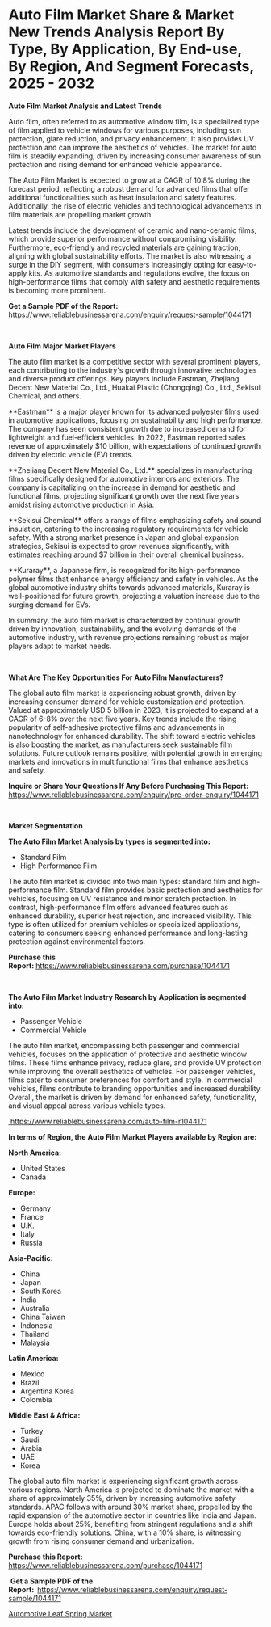 <p><h1>Auto Film Market Share & Market New Trends Analysis Report By Type, By Application, By End-use, By Region, And Segment Forecasts, 2025 - 2032</h1></p><p><strong>Auto Film Market Analysis and Latest Trends</strong></p>
<p><p>Auto film, often referred to as automotive window film, is a specialized type of film applied to vehicle windows for various purposes, including sun protection, glare reduction, and privacy enhancement. It also provides UV protection and can improve the aesthetics of vehicles. The market for auto film is steadily expanding, driven by increasing consumer awareness of sun protection and rising demand for enhanced vehicle appearance.</p><p>The Auto Film Market is expected to grow at a CAGR of 10.8% during the forecast period, reflecting a robust demand for advanced films that offer additional functionalities such as heat insulation and safety features. Additionally, the rise of electric vehicles and technological advancements in film materials are propelling market growth. </p><p>Latest trends include the development of ceramic and nano-ceramic films, which provide superior performance without compromising visibility. Furthermore, eco-friendly and recycled materials are gaining traction, aligning with global sustainability efforts. The market is also witnessing a surge in the DIY segment, with consumers increasingly opting for easy-to-apply kits. As automotive standards and regulations evolve, the focus on high-performance films that comply with safety and aesthetic requirements is becoming more prominent.</p></p>
<p><strong>Get a Sample PDF of the Report:&nbsp;</strong> <a href="https://www.reliablebusinessarena.com/enquiry/request-sample/1044171?utm_campaign=3504&utm_medium=2&utm_source=Github&utm_content=ia&utm_term=30032025&utm_id=auto-film">https://www.reliablebusinessarena.com/enquiry/request-sample/1044171</a></p>
<p>&nbsp;</p>
<p><strong>Auto Film Major Market Players</strong></p>
<p><p>The auto film market is a competitive sector with several prominent players, each contributing to the industry's growth through innovative technologies and diverse product offerings. Key players include Eastman, Zhejiang Decent New Material Co., Ltd., Huakai Plastic (Chongqing) Co., Ltd., Sekisui Chemical, and others.</p><p>**Eastman** is a major player known for its advanced polyester films used in automotive applications, focusing on sustainability and high performance. The company has seen consistent growth due to increased demand for lightweight and fuel-efficient vehicles. In 2022, Eastman reported sales revenue of approximately $10 billion, with expectations of continued growth driven by electric vehicle (EV) trends.</p><p>**Zhejiang Decent New Material Co., Ltd.** specializes in manufacturing films specifically designed for automotive interiors and exteriors. The company is capitalizing on the increase in demand for aesthetic and functional films, projecting significant growth over the next five years amidst rising automotive production in Asia.</p><p>**Sekisui Chemical** offers a range of films emphasizing safety and sound insulation, catering to the increasing regulatory requirements for vehicle safety. With a strong market presence in Japan and global expansion strategies, Sekisui is expected to grow revenues significantly, with estimates reaching around $7 billion in their overall chemical business.</p><p>**Kuraray**, a Japanese firm, is recognized for its high-performance polymer films that enhance energy efficiency and safety in vehicles. As the global automotive industry shifts towards advanced materials, Kuraray is well-positioned for future growth, projecting a valuation increase due to the surging demand for EVs.</p><p>In summary, the auto film market is characterized by continual growth driven by innovation, sustainability, and the evolving demands of the automotive industry, with revenue projections remaining robust as major players adapt to market needs.</p></p>
<p>&nbsp;</p>
<p><strong>What Are The Key Opportunities For Auto Film Manufacturers?</strong></p>
<p><p>The global auto film market is experiencing robust growth, driven by increasing consumer demand for vehicle customization and protection. Valued at approximately USD 5 billion in 2023, it is projected to expand at a CAGR of 6-8% over the next five years. Key trends include the rising popularity of self-adhesive protective films and advancements in nanotechnology for enhanced durability. The shift toward electric vehicles is also boosting the market, as manufacturers seek sustainable film solutions. Future outlook remains positive, with potential growth in emerging markets and innovations in multifunctional films that enhance aesthetics and safety.</p></p>
<p><strong>Inquire or Share Your Questions If Any Before Purchasing This Report:</strong> <a href="https://www.reliablebusinessarena.com/enquiry/pre-order-enquiry/1044171?utm_campaign=3504&utm_medium=2&utm_source=Github&utm_content=ia&utm_term=30032025&utm_id=auto-film">https://www.reliablebusinessarena.com/enquiry/pre-order-enquiry/1044171</a></p>
<p>&nbsp;</p>
<p><strong>Market Segmentation</strong></p>
<p><strong>The Auto Film Market Analysis by types is segmented into:</strong></p>
<p><ul><li>Standard Film</li><li>High Performance Film</li></ul></p>
<p><p>The auto film market is divided into two main types: standard film and high-performance film. Standard film provides basic protection and aesthetics for vehicles, focusing on UV resistance and minor scratch protection. In contrast, high-performance film offers advanced features such as enhanced durability, superior heat rejection, and increased visibility. This type is often utilized for premium vehicles or specialized applications, catering to consumers seeking enhanced performance and long-lasting protection against environmental factors.</p></p>
<p><strong>Purchase this Report:&nbsp;</strong><a href="https://www.reliablebusinessarena.com/purchase/1044171?utm_campaign=3504&utm_medium=2&utm_source=Github&utm_content=ia&utm_term=30032025&utm_id=auto-film">https://www.reliablebusinessarena.com/purchase/1044171</a></p>
<p>&nbsp;</p>
<p><strong>The Auto Film Market Industry Research by Application is segmented into:</strong></p>
<p><ul><li>Passenger Vehicle</li><li>Commercial Vehicle</li></ul></p>
<p><p>The auto film market, encompassing both passenger and commercial vehicles, focuses on the application of protective and aesthetic window films. These films enhance privacy, reduce glare, and provide UV protection while improving the overall aesthetics of vehicles. For passenger vehicles, films cater to consumer preferences for comfort and style. In commercial vehicles, films contribute to branding opportunities and increased durability. Overall, the market is driven by demand for enhanced safety, functionality, and visual appeal across various vehicle types.</p></p>
<p><a href="https://www.reliablebusinessarena.com/auto-film-r1044171?utm_campaign=3504&utm_medium=2&utm_source=Github&utm_content=ia&utm_term=30032025&utm_id=auto-film">&nbsp;https://www.reliablebusinessarena.com/auto-film-r1044171</a></p>
<p><strong>In terms of Region, the Auto Film Market Players available by Region are:</strong></p>
<p>
    <p> <strong> North America: </strong>
        <ul>
            <li>United States</li>
            <li>Canada</li>
        </ul>
        </p> 
    <p> <strong> Europe: </strong>
        <ul>
            <li>Germany</li>
            <li>France</li>
            <li>U.K.</li>
            <li>Italy</li>
            <li>Russia</li>
        </ul>
        </p> 
    <p> <strong> Asia-Pacific: </strong>
        <ul>
            <li>China</li>
            <li>Japan</li>
            <li>South Korea</li>
            <li>India</li>
            <li>Australia</li>
            <li>China Taiwan</li>
            <li>Indonesia</li>
            <li>Thailand</li>
            <li>Malaysia</li>
        </ul>
        </p> 
    <p> <strong> Latin America: </strong>
        <ul>
            <li>Mexico</li>
            <li>Brazil</li>
            <li>Argentina Korea</li>
            <li>Colombia</li>
        </ul>
        </p> 
    <p> <strong> Middle East & Africa: </strong>
        <ul>
            <li>Turkey</li>
            <li>Saudi</li>
            <li>Arabia</li>
            <li>UAE</li>
            <li>Korea</li>
        </ul>
    </p>
    </p>
<p><p>The global auto film market is experiencing significant growth across various regions. North America is projected to dominate the market with a share of approximately 35%, driven by increasing automotive safety standards. APAC follows with around 30% market share, propelled by the rapid expansion of the automotive sector in countries like India and Japan. Europe holds about 25%, benefiting from stringent regulations and a shift towards eco-friendly solutions. China, with a 10% share, is witnessing growth from rising consumer demand and urbanization.</p></p>
<p><strong>Purchase this Report: </strong><a href="https://www.reliablebusinessarena.com/purchase/1044171?utm_campaign=3504&utm_medium=2&utm_source=Github&utm_content=ia&utm_term=30032025&utm_id=auto-film">https://www.reliablebusinessarena.com/purchase/1044171</a></p>
<p>&nbsp;<strong>Get a Sample PDF of the Report:&nbsp;&nbsp;</strong><a href="https://www.reliablebusinessarena.com/enquiry/request-sample/1044171?utm_campaign=3504&utm_medium=2&utm_source=Github&utm_content=ia&utm_term=30032025&utm_id=auto-film">https://www.reliablebusinessarena.com/enquiry/request-sample/1044171</a></p>
<p><strong></strong></p>
<p><p><a href="https://github.com/ritooesiaba/Market-Research-Report-List-1/blob/main/automotive-leaf-spring-market.md?utm_campaign=3504&utm_medium=2&utm_source=Github&utm_content=ia&utm_term=30032025&utm_id=auto-film">Automotive Leaf Spring Market</a></p></p>